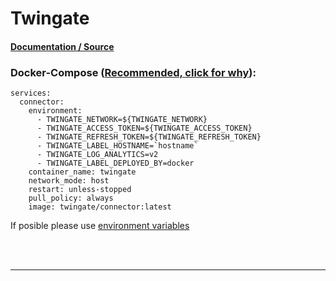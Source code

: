 # **Twingate**

#### [Documentation / Source](https://www.twingate.com/docs/)

### Docker-Compose ([Recommended, click for why](https://docs.docker.com/compose/intro/features-uses/)):

```
services:
  connector:
    environment:
      - TWINGATE_NETWORK=${TWINGATE_NETWORK}
      - TWINGATE_ACCESS_TOKEN=${TWINGATE_ACCESS_TOKEN}
      - TWINGATE_REFRESH_TOKEN=${TWINGATE_REFRESH_TOKEN}
      - TWINGATE_LABEL_HOSTNAME=`hostname`
      - TWINGATE_LOG_ANALYTICS=v2
      - TWINGATE_LABEL_DEPLOYED_BY=docker
    container_name: twingate
    network_mode: host
    restart: unless-stopped
    pull_policy: always
    image: twingate/connector:latest
```

If posible please use [environment variables](https://docs.docker.com/compose/environment-variables/set-environment-variables/)

<br><br>

---